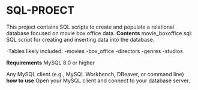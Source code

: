 # SQL-PROECT
This project contains SQL scripts to create and populate a relational database focused on movie box office data.
 **Contents**
movie_boxoffice.sql: SQL script for creating and inserting data into the database.

-Tables likely included:
-movies
-box_office
-directors
-genres
-studios

**Requirements**
MySQL 8.0 or higher

Any MySQL client (e.g., MySQL Workbench, DBeaver, or command line)
**how to use**
Open your MySQL client and connect to your database server.




